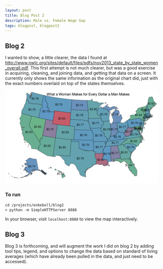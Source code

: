 ```yaml
---
layout: post
title: Blog Post 2
description: Male vs. Female Wage Gap
tags: blogpost, blogpost2
---
```


<!-- use tags blogpost1 blogpost2 blogpost3 for easy grouping -->
<!-- please reserve for @malecki's use only tags 'slides', 'emails' -->

## Blog 2

I wanted to show, a little clearer, the data I found at http://www.nwlc.org/sites/default/files/pdfs/nov2013_state_by_state_women_overall.pdf.  This first attempt is not much clearer, but was a good exercise in acquiring, cleaning, and joining data, and getting that data on a screen.  It currently only shows the same information as the original chart did, just with the exact numbers overlaid on top of the states themselves.

![Blogpost2](../projects/enkeboll/blog2/map.png)

### To run
```
cd /projects/enkeboll/blog2
> python -m SimpleHTTPServer 8888
```

In your browser, visit `localhost:8888` to view the map interactively.


## Blog 3

Blog 3 is forthcoming, and will augment the work I did on blog 2 by adding tool tips, legend, and options to change the data based on standard of living averages (which have already been pulled in the data, and just need to be accessed).